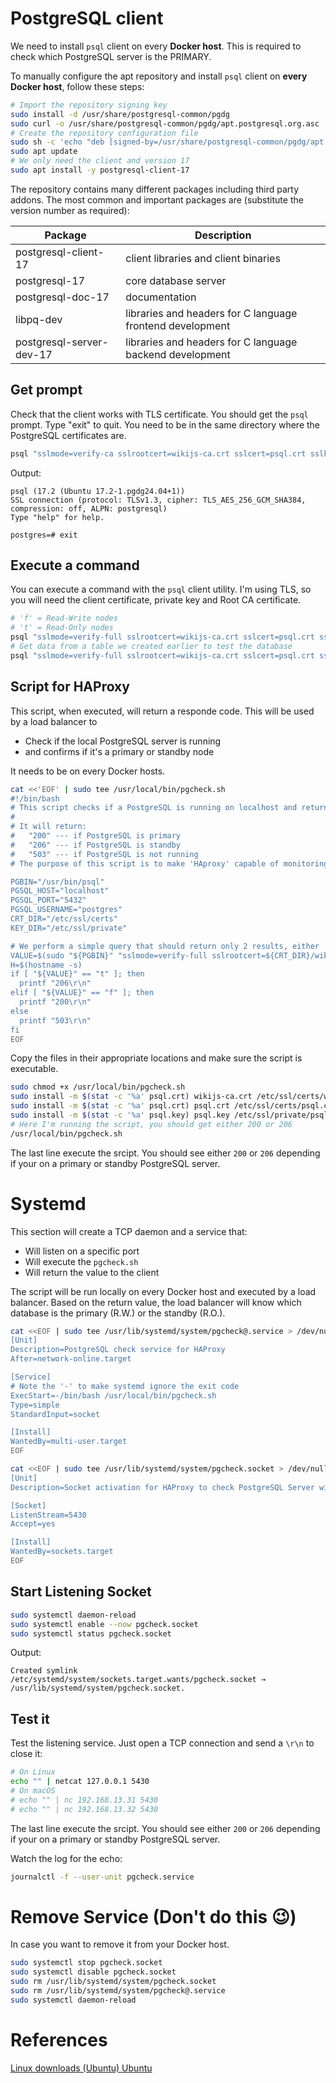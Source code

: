 # PostgreSQL client
We need to install `psql` client on every **Docker host**. This is required to check which PostgreSQL server is the PRIMARY.

To manually configure the apt repository and install `psql` client on **every Docker host**, follow these steps:
```sh
# Import the repository signing key
sudo install -d /usr/share/postgresql-common/pgdg
sudo curl -o /usr/share/postgresql-common/pgdg/apt.postgresql.org.asc --fail https://www.postgresql.org/media/keys/ACCC4CF8.asc
# Create the repository configuration file
sudo sh -c 'echo "deb [signed-by=/usr/share/postgresql-common/pgdg/apt.postgresql.org.asc] https://apt.postgresql.org/pub/repos/apt $(lsb_release -cs)-pgdg main" > /etc/apt/sources.list.d/pgdg.list'
sudo apt update
# We only need the client and version 17
sudo apt install -y postgresql-client-17
```

The repository contains many different packages including third party addons. The most common and important packages are (substitute the version number as required):

|Package|Description|
|----|----|
|postgresql-client-17|client libraries and client binaries|
|postgresql-17|core database server|
|postgresql-doc-17|documentation|
|libpq-dev|libraries and headers for C language frontend development|
|postgresql-server-dev-17|libraries and headers for C language backend development|

## Get prompt
Check that the client works with TLS certificate. You should get the `psql` prompt. Type "exit" to quit. You need to be in the same directory where the PostgreSQL certificates are.
```sh
psql "sslmode=verify-ca sslrootcert=wikijs-ca.crt sslcert=psql.crt sslkey=psql.key host=localhost port=5432 user=postgres"
```

Output:
```
psql (17.2 (Ubuntu 17.2-1.pgdg24.04+1))
SSL connection (protocol: TLSv1.3, cipher: TLS_AES_256_GCM_SHA384, compression: off, ALPN: postgresql)
Type "help" for help.

postgres=# exit
```

## Execute a command
You can execute a command with the `psql` client utility. I'm using TLS, so you will need the client certificate, private key and Root CA certificate.
```sh
# 'f' = Read-Write nodes
# 't' = Read-Only nodes
psql "sslmode=verify-full sslrootcert=wikijs-ca.crt sslcert=psql.crt sslkey=psql.key host=localhost port=5432 user=postgres" -t -c "select pg_is_in_recovery()" | tr -d '[:space:]'
# Get data from a table we created earlier to test the database
psql "sslmode=verify-full sslrootcert=wikijs-ca.crt sslcert=psql.crt sslkey=psql.key host=localhost port=5432 user=postgres" -t -c "select * from customers;"
```

## Script for HAProxy
This script, when executed, will return a responde code. This will be used by a load balancer to 
- Check if the local PostgreSQL server is running
- and confirms if it's a primary or standby node

It needs to be on every Docker hosts.
```sh
cat <<'EOF' | sudo tee /usr/local/bin/pgcheck.sh
#!/bin/bash
# This script checks if a PostgreSQL is running on localhost and returns a value that indicates if it's the primary or standby.
#
# It will return:
#   "200" --- if PostgreSQL is primary
#   "206" --- if PostgreSQL is standby
#   "503" --- if PostgreSQL is not running
# The purpose of this script is to make 'HAproxy' capable of monitoring PostgreSQL properly and knowing which is the role of the server:  either 'primary' or 'standby'.

PGBIN="/usr/bin/psql"
PGSQL_HOST="localhost"
PGSQL_PORT="5432"
PGSQL_USERNAME="postgres"
CRT_DIR="/etc/ssl/certs"
KEY_DIR="/etc/ssl/private"

# We perform a simple query that should return only 2 results, either 'f' or 't'
VALUE=$(sudo "${PGBIN}" "sslmode=verify-full sslrootcert=${CRT_DIR}/wikijs-ca.crt sslcert=${CRT_DIR}/psql.crt sslkey=${KEY_DIR}/psql.key host=${PGSQL_HOST} user=${PGSQL_USERNAME} port=${PGSQL_PORT}" -t -c "select pg_is_in_recovery()" /dev/null 2>&1 | tr -d '[:space:]')
H=$(hostname -s)
if [ "${VALUE}" == "t" ]; then
  printf "206\r\n"
elif [ "${VALUE}" == "f" ]; then
  printf "200\r\n"
else
  printf "503\r\n"
fi
EOF
```

Copy the files in their appropriate locations and make sure the script is executable.
```sh
sudo chmod +x /usr/local/bin/pgcheck.sh
sudo install -m $(stat -c '%a' psql.crt) wikijs-ca.crt /etc/ssl/certs/wikijs-ca.crt
sudo install -m $(stat -c '%a' psql.crt) psql.crt /etc/ssl/certs/psql.crt
sudo install -m $(stat -c '%a' psql.key) psql.key /etc/ssl/private/psql.key
# Here I'm running the script, you should get either 200 or 206
/usr/local/bin/pgcheck.sh
```

The last line execute the srcipt. You should see either `200` or `206` depending if your on a primary or standby PostgreSQL server.

# Systemd
This section will create a TCP daemon and a service that:
- Will listen on a specific port
- Will execute the `pgcheck.sh`
- Will return the value to the client

The script will be run locally on every Docker host and executed by a load balancer. Based on the return value, the load balancer will know which database is the primary (R.W.) or the standby (R.O.).
```sh
cat <<EOF | sudo tee /usr/lib/systemd/system/pgcheck@.service > /dev/null
[Unit]
Description=PostgreSQL check service for HAProxy
After=network-online.target

[Service]
# Note the '-' to make systemd ignore the exit code
ExecStart=-/bin/bash /usr/local/bin/pgcheck.sh
Type=simple
StandardInput=socket

[Install]
WantedBy=multi-user.target
EOF
```

```sh
cat <<EOF | sudo tee /usr/lib/systemd/system/pgcheck.socket > /dev/null
[Unit]
Description=Socket activation for HAProxy to check PostgreSQL Server with psql

[Socket]
ListenStream=5430
Accept=yes

[Install]
WantedBy=sockets.target
EOF
```

## Start Listening Socket
```sh
sudo systemctl daemon-reload
sudo systemctl enable --now pgcheck.socket
sudo systemctl status pgcheck.socket
```

Output:
```
Created symlink /etc/systemd/system/sockets.target.wants/pgcheck.socket → /usr/lib/systemd/system/pgcheck.socket.
```

## Test it
Test the listening service. Just open a TCP connection and send a `\r\n` to close it:
```sh
# On Linux
echo "" | netcat 127.0.0.1 5430
# On macOS
# echo "" | nc 192.168.13.31 5430
# echo "" | nc 192.168.13.32 5430
```

The last line execute the srcipt. You should see either `200` or `206` depending if your on a primary or standby PostgreSQL server.

Watch the log for the echo:
```sh
journalctl -f --user-unit pgcheck.service
```

# Remove Service (Don't do this 😉)
In case you want to remove it from your Docker host.
```sh
sudo systemctl stop pgcheck.socket
sudo systemctl disable pgcheck.socket
sudo rm /usr/lib/systemd/system/pgcheck.socket
sudo rm /usr/lib/systemd/system/pgcheck@.service
sudo systemctl daemon-reload
```

# References
[Linux downloads (Ubuntu) Ubuntu](https://www.postgresql.org/download/linux/ubuntu/)  
